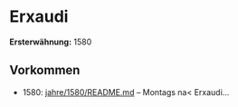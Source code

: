 # Erxaudi

**Ersterwähnung:** 1580

## Vorkommen
- 1580: [jahre/1580/README.md](../jahre/1580/README.md) – Montags na< Erxaudi...

